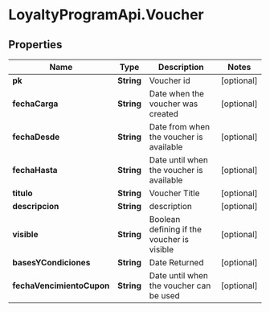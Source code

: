 # LoyaltyProgramApi.Voucher

## Properties
Name | Type | Description | Notes
------------ | ------------- | ------------- | -------------
**pk** | **String** | Voucher id | [optional] 
**fechaCarga** | **String** | Date when the voucher was created | [optional] 
**fechaDesde** | **String** | Date from when the voucher is available | [optional] 
**fechaHasta** | **String** | Date until when the voucher is available | [optional] 
**titulo** | **String** | Voucher Title | [optional] 
**descripcion** | **String** | description | [optional] 
**visible** | **String** | Boolean defining if the voucher is visible | [optional] 
**basesYCondiciones** | **String** | Date Returned | [optional] 
**fechaVencimientoCupon** | **String** | Date until when the voucher can be used | [optional] 


